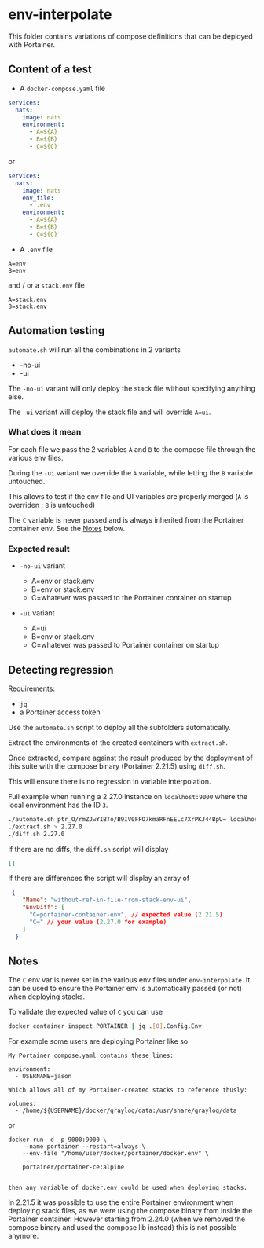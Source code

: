 # env-interpolate

This folder contains variations of compose definitions that can be deployed with Portainer.

## Content of a test

- A `docker-compose.yaml` file
```yaml
services:
  nats:
    image: nats
    environment:
      - A=${A}
      - B=${B}
      - C=${C}
```
or
```yaml
services:
  nats:
    image: nats
    env_file:
      - .env
    environment:
      - A=${A}
      - B=${B}
      - C=${C}
```

- A `.env` file
```
A=env
B=env
```
and / or a `stack.env` file
```
A=stack.env
B=stack.env
```

## Automation testing

`automate.sh` will run all the combinations in 2 variants
- -no-ui
- -ui

The `-no-ui` variant will only deploy the stack file without specifying anything else.

The `-ui` variant will deploy the stack file and will override `A=ui`.

### What does it mean

For each file we pass the 2 variables `A` and `B` to the compose file through the various env files.

During the `-ui` variant we override the `A` variable, while letting the `B` variable untouched.

This allows to test if the env file and UI variables are properly merged (`A` is overriden ; `B` is untouched)

The `C` variable is never passed and is always inherited from the Portainer container env. See the [Notes](./README.md#notes) below.

### Expected result

- `-no-ui` variant
  - A=env or stack.env
  - B=env or stack.env
  - C=whatever was passed to the Portainer container on startup

- `-ui` variant
  - A=ui
  - B=env or stack.env
  - C=whatever was passed to Portainer container on startup

## Detecting regression

Requirements:
- `jq`
- a Portainer access token

Use the `automate.sh` script to deploy all the subfolders automatically.

Extract the environments of the created containers with `extract.sh`.

Once extracted, compare against the result produced by the deployment of this suite with the compose binary (Portainer 2.21.5) using `diff.sh`.

This will ensure there is no regression in variable interpolation.

Full example when running a 2.27.0 instance on `localhost:9000` where the local environment has the ID `3`.

```sh
./automate.sh ptr_O/rmZJwYIBTo/B9IV0FFO7kmaRFnEELc7XrPKJ44BpU= localhost:9000 3
./extract.sh > 2.27.0
./diff.sh 2.27.0
```

If there are no diffs, the `diff.sh` script will display
```json
[]
```

If there are differences the script will display an array of
```json
 {
    "Name": "without-ref-in-file-from-stack-env-ui",
    "EnvDiff": [
      "C=portainer-container-env", // expected value (2.21.5)
      "C=" // your value (2.27.0 for example)
    ]
  }
```

## Notes

The `C` env var is never set in the various env files under `env-interpolate`. It can be used to ensure the Portainer env is automatically passed (or not) when deploying stacks.

To validate the expected value of `C` you can use

```sh
docker container inspect PORTAINER | jq .[0].Config.Env
```

For example some users are deploying Portainer like so

```
My Portainer compose.yaml contains these lines:

environment:
  - USERNAME=jason

Which allows all of my Portainer-created stacks to reference thusly:

volumes:
  - /home/${USERNAME}/docker/graylog/data:/usr/share/graylog/data
```

or

```
docker run -d -p 9000:9000 \
    --name portainer --restart=always \
    --env-file "/home/user/docker/portainer/docker.env" \
    ...
    portainer/portainer-ce:alpine


then any variable of docker.env could be used when deploying stacks.
```

In 2.21.5 it was possible to use the entire Portainer environment when deploying stack files, as we were using the compose binary from inside the Portainer container. However starting from 2.24.0 (when we removed the compose binary and used the compose lib instead) this is not possible anymore.

